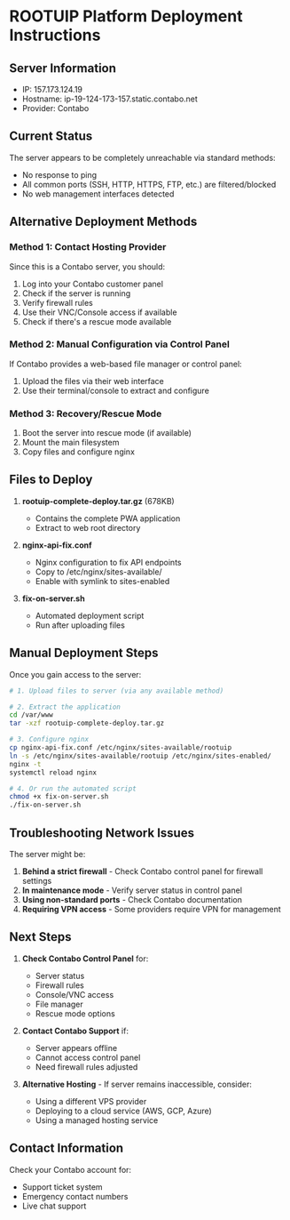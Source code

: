 # ROOTUIP Platform Deployment Instructions

## Server Information
- IP: 157.173.124.19
- Hostname: ip-19-124-173-157.static.contabo.net
- Provider: Contabo

## Current Status
The server appears to be completely unreachable via standard methods:
- No response to ping
- All common ports (SSH, HTTP, HTTPS, FTP, etc.) are filtered/blocked
- No web management interfaces detected

## Alternative Deployment Methods

### Method 1: Contact Hosting Provider
Since this is a Contabo server, you should:
1. Log into your Contabo customer panel
2. Check if the server is running
3. Verify firewall rules
4. Use their VNC/Console access if available
5. Check if there's a rescue mode available

### Method 2: Manual Configuration via Control Panel
If Contabo provides a web-based file manager or control panel:
1. Upload the files via their web interface
2. Use their terminal/console to extract and configure

### Method 3: Recovery/Rescue Mode
1. Boot the server into rescue mode (if available)
2. Mount the main filesystem
3. Copy files and configure nginx

## Files to Deploy

1. **rootuip-complete-deploy.tar.gz** (678KB)
   - Contains the complete PWA application
   - Extract to web root directory

2. **nginx-api-fix.conf**
   - Nginx configuration to fix API endpoints
   - Copy to /etc/nginx/sites-available/
   - Enable with symlink to sites-enabled

3. **fix-on-server.sh**
   - Automated deployment script
   - Run after uploading files

## Manual Deployment Steps

Once you gain access to the server:

```bash
# 1. Upload files to server (via any available method)

# 2. Extract the application
cd /var/www
tar -xzf rootuip-complete-deploy.tar.gz

# 3. Configure nginx
cp nginx-api-fix.conf /etc/nginx/sites-available/rootuip
ln -s /etc/nginx/sites-available/rootuip /etc/nginx/sites-enabled/
nginx -t
systemctl reload nginx

# 4. Or run the automated script
chmod +x fix-on-server.sh
./fix-on-server.sh
```

## Troubleshooting Network Issues

The server might be:
1. **Behind a strict firewall** - Check Contabo control panel for firewall settings
2. **In maintenance mode** - Verify server status in control panel
3. **Using non-standard ports** - Check Contabo documentation
4. **Requiring VPN access** - Some providers require VPN for management

## Next Steps

1. **Check Contabo Control Panel** for:
   - Server status
   - Firewall rules
   - Console/VNC access
   - File manager
   - Rescue mode options

2. **Contact Contabo Support** if:
   - Server appears offline
   - Cannot access control panel
   - Need firewall rules adjusted

3. **Alternative Hosting** - If server remains inaccessible, consider:
   - Using a different VPS provider
   - Deploying to a cloud service (AWS, GCP, Azure)
   - Using a managed hosting service

## Contact Information
Check your Contabo account for:
- Support ticket system
- Emergency contact numbers
- Live chat support